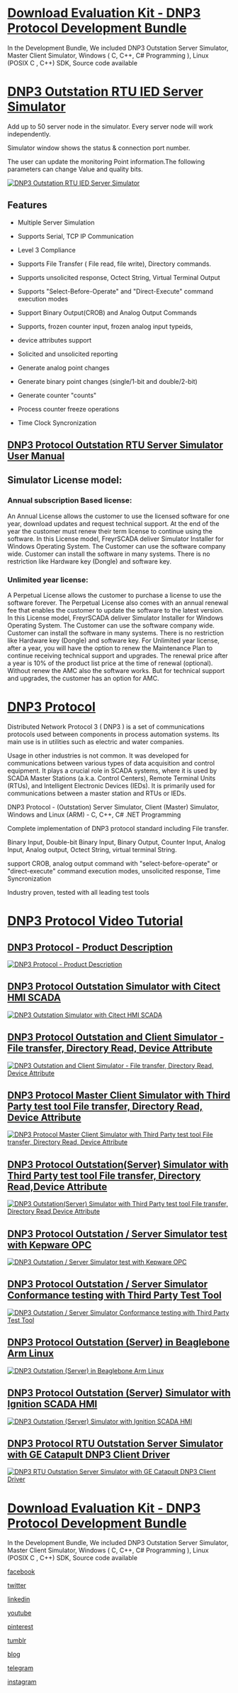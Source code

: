 

# [Download Evaluation Kit - DNP3 Protocol Development Bundle](https://www.freyrscada.com/dnp3-ieee-1815.php#Download-DNP3-Development-Bundle)

In the Development Bundle, We included DNP3 Outstation Server Simulator, Master Client Simulator, Windows ( C, C++, C# Programming ), Linux (POSIX C , C++) SDK, Source code available


# [DNP3 Outstation RTU IED Server Simulator](https://www.freyrscada.com/dnp3-ieee-1815-Server-Simulator.php)

 Add up to 50 server node in the simulator. Every server node will work independently. 

Simulator window shows the status & connection port number. 

The user can update the monitoring Point information.The following parameters can change Value and quality bits. 

[![DNP3 Outstation RTU IED Server Simulator](https://raw.githubusercontent.com/FreyrSCADA/DNP3/master/img/dnpserversimlogo_thump.jpg)](https://www.freyrscada.com/dnp3-ieee-1815-Server-Simulator.php)


## Features

 - Multiple Server Simulation
 
 - Supports Serial, TCP IP Communication

 - Level 3 Compliance

 - Supports File Transfer ( File read, file write), Directory commands.

 - Supports unsolicited response, Octect String, Virtual Terminal Output

 - Supports "Select-Before-Operate" and "Direct-Execute" command execution modes

 - Support Binary Output(CROB) and Analog Output Commands
 
 - Supports, frozen counter input, frozen analog input typeids,

 - device attributes support
 
 - Solicited and unsolicited reporting

 - Generate analog point changes

 - Generate binary point changes (single/1-bit and double/2-bit)

 - Generate counter "counts"

 - Process counter freeze operations
 
 - Time Clock Syncronization

 
## [DNP3 Protocol Outstation RTU Server Simulator User Manual](https://www.freyrscada.com/docs/FreyrSCADA-DNP-Server-Simulator-User-Manual.pdf)
 

## Simulator License model:

### Annual subscription Based license:

An Annual License allows the customer to use the licensed software for one year, download updates and request technical support. At the end of the year the customer must renew their term license to continue using the software.
In this License model, FreyrSCADA deliver Simulator Installer for Windows Operating System.
The Customer can use the software company wide. Customer can install the software in many systems. There is no restriction like Hardware key (Dongle) and software key. 

### Unlimited year license:

A Perpetual License allows the customer to purchase a license to use the software forever. The Perpetual License also comes with an annual renewal fee that enables the customer to update the software to the latest version.
In this License model, FreyrSCADA deliver Simulator Installer for Windows Operating System.
The Customer can use the software company wide. Customer can install the software in many systems. There is no restriction like Hardware key (Dongle) and software key. 
For Unlimited year license, after a year, you will have the option to renew the Maintenance Plan to continue receiving technical support and upgrades.  The renewal price after a year is 10% of the product list price at the time of renewal (optional). Without renew the AMC also the software works. But for technical support and upgrades, the customer has an option for AMC.
 


# [DNP3 Protocol](https://www.freyrscada.com/dnp3-ieee-1815.php)

Distributed Network Protocol 3 ( DNP3 ) is a set of communications protocols used between components in process automation systems. Its main use is in utilities such as electric and water companies. 

Usage in other industries is not common. It was developed for communications between various types of data acquisition and control equipment. It plays a crucial role in SCADA systems, where it is used by SCADA Master Stations (a.k.a. Control Centers), Remote Terminal Units (RTUs), and Intelligent Electronic Devices (IEDs). It is primarily used for communications between a master station and RTUs or IEDs.

DNP3 Protocol - (Outstation) Server Simulator, Client (Master) Simulator, Windows and Linux (ARM) - C, C++, C# .NET Programming 

Complete implementation of DNP3 protocol standard including File transfer.

Binary Input, Double-bit Binary Input, Binary Output, Counter Input, Analog Input, Analog output, Octect String, virtual terminal String.

support CROB, analog output command with "select-before-operate" or "direct-execute" command execution modes, unsolicited response, Time Syncronization

Industry proven, tested with all leading test tools

# [DNP3 Protocol Video Tutorial](https://www.youtube.com/playlist?list=PL4tVfIsUhy1abOTxSed3l56FQux5Bn_gj)


## [DNP3 Protocol - Product Description](https://www.freyrscada.com/dnp3-ieee-1815-video.html)	
[![DNP3 Protocol - Product Description](https://www.freyrscada.com/images/dnp3videoicon.jpg)](https://www.freyrscada.com/dnp3-ieee-1815-video.html)


## [DNP3 Protocol Outstation Simulator with Citect HMI SCADA](https://www.freyrscada.com/DNP3-Outstation-simulator-with-Citect-HMI-video.html)	
[![DNP3 Outstation Simulator with Citect HMI SCADA](https://www.freyrscada.com/images/citectscadalogo.jpg)](https://www.freyrscada.com/DNP3-Outstation-simulator-with-Citect-HMI-video.html)


## [DNP3 Protocol Outstation and Client Simulator - File transfer, Directory Read, Device Attribute](https://www.freyrscada.com/DNP3-Server-Client-Simulator-video-FileTransfer.html)	
[![DNP3 Outstation and Client Simulator - File transfer, Directory Read, Device Attribute](https://www.freyrscada.com/images/DNP3-Server-Client-Simulator-video-FileTransfer.jpg)](https://www.freyrscada.com/DNP3-Server-Client-Simulator-video-FileTransfer.html)


## [DNP3 Protocol Master Client Simulator with Third Party test tool File transfer, Directory Read, Device Attribute](https://www.freyrscada.com/DNP3_Client_Simulator_Testing-With-FileTransfer.html)	
[![DNP3 Protocol Master Client Simulator with Third Party test tool File transfer, Directory Read, Device Attribute](https://www.freyrscada.com/images/DNP3_Client_Simulator_Testing-With-FileTransfer.jpg)](https://www.freyrscada.com/DNP3_Client_Simulator_Testing-With-FileTransfer.html)


## [DNP3 Protocol Outstation(Server) Simulator with Third Party test tool File transfer, Directory Read,Device Attribute](https://www.freyrscada.com/DNP3_Server_Simulator_Testing-FileTransfer.html)	
[![DNP3 Outstation(Server) Simulator with Third Party test tool File transfer, Directory Read,Device Attribute](https://www.freyrscada.com/images/DNP3_Server_Simulator_Testing-FileTransfer.jpg)](https://www.freyrscada.com/DNP3_Server_Simulator_Testing-FileTransfer.html)


## [DNP3 Protocol Outstation / Server Simulator test with Kepware OPC](https://www.freyrscada.com/DNP3_Outstation_Simulator_Kepware_OPC.html)	
[![DNP3 Outstation / Server Simulator test with Kepware OPC](https://www.freyrscada.com/images/DNP3_Outstation_Simulator_Kepware_OPC.jpg)](https://www.freyrscada.com/DNP3_Outstation_Simulator_Kepware_OPC.html)


## [DNP3 Protocol Outstation / Server Simulator Conformance testing with Third Party Test Tool](https://www.freyrscada.com/DNP3-Server-Simulator-testing-automatak-video.html)	
[![DNP3 Outstation / Server Simulator Conformance testing with Third Party Test Tool](https://www.freyrscada.com/images/dnp3-simulator-automatak.jpg)](https://www.freyrscada.com/DNP3-Server-Simulator-testing-automatak-video.html)


## [DNP3 Protocol Outstation (Server) in Beaglebone Arm Linux](https://www.freyrscada.com/DNP3-Outstation-Server-in-Beaglebone-arm-Debian-Linux.html)	
[![DNP3 Outstation (Server) in Beaglebone Arm Linux](https://www.freyrscada.com/images/DNP3-Outstation-Server-in-Beaglebone-arm-Debian-Linux.jpg)](https://www.freyrscada.com/DNP3-Outstation-Server-in-Beaglebone-arm-Debian-Linux.html)


## [DNP3 Protocol Outstation (Server) Simulator with Ignition SCADA HMI](https://www.freyrscada.com/DNP3-Outstation-Server-Simulator-with-Ignition-SCADA-HMI-Inductive-Automation.html)	
[![DNP3 Outstation (Server) Simulator with Ignition SCADA HMI](https://www.freyrscada.com/images/DNP3-Outstation-Server-Simulator-with-Ignition-SCADA-HMI-Inductive-Automation.jpg)](https://www.freyrscada.com/DNP3-Outstation-Server-Simulator-with-Ignition-SCADA-HMI-Inductive-Automation.html)


## [DNP3 Protocol RTU Outstation Server Simulator with GE Catapult DNP3 Client Driver](https://www.freyrscada.com/DNP3-Outstation-Server-Simulator-with-ge-catapult-ifix-driver.html)	
[![DNP3 RTU Outstation Server Simulator with GE Catapult DNP3 Client Driver](https://www.freyrscada.com/images/DNP3-Outstation-Server-Simulator-with-ge-catapult-ifix-driver.jpg)](https://www.freyrscada.com/DNP3-Outstation-Server-Simulator-with-ge-catapult-ifix-driver.html)

	
# [Download Evaluation Kit - DNP3 Protocol Development Bundle](https://www.freyrscada.com/dnp3-ieee-1815.php#Download-DNP3-Development-Bundle)

In the Development Bundle, We included DNP3 Outstation Server Simulator, Master Client Simulator, Windows ( C, C++, C# Programming ), Linux (POSIX C , C++) SDK, Source code available


[facebook](https://www.facebook.com/DNP3Protocol)

[twitter](https://twitter.com/FreyrScada)      

[linkedin](https://in.linkedin.com/showcase/dnp3)    

[youtube](https://www.youtube.com/playlist?list=PL4tVfIsUhy1abOTxSed3l56FQux5Bn_gj)

[pinterest](https://in.pinterest.com/FreyrSCADA/dnp3-protocol/)

[tumblr](https://freyrscada.tumblr.com)

[blog](https://dnp-protocol.blogspot.in/)

[telegram](https://t.me/s/dnp3_protocol)

[instagram](https://www.instagram.com/explore/tags/dnp3_protocol/)
